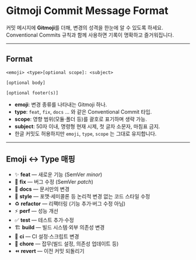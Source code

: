 # Gitmoji Commit Message Format

커밋 메시지에 **Gitmoji**를 더해, 변경의 성격을 한눈에 알 수 있도록 하세요. Conventional Commits 규칙과 함께 사용하면 기록이 명확하고 즐거워집니다.

---

## Format

```
<emoji> <type>[optional scope]: <subject>

[optional body]

[optional footer(s)]
```

* **emoji**: 변경 종류를 나타내는 Gitmoji 하나.
* **type**: `feat`, `fix`, `docs` … 와 같은 Conventional Commit 타입.
* **scope**: 영향 범위(모듈·폴더 등)를 괄호로 표기하며 생략 가능.
* **subject**: 50자 이내, 명령형 현재 시제, 첫 글자 소문자, 마침표 금지.
* 한글 커밋도 허용하지만 `emoji`, `type`, `scope` 는 그대로 유지합니다.

---

## Emoji ↔︎ Type 매핑

* ✨ **feat** — 새로운 기능 (SemVer *minor*)
* 🐛 **fix** — 버그 수정 (SemVer *patch*)
* 📝 **docs** — 문서만의 변경
* 🎨 **style** — 포맷·세미콜론 등 논리적 변경 없는 코드 스타일 수정
* ♻️ **refactor** — 리팩터링 (기능 추가·버그 수정 아님)
* ⚡️ **perf** — 성능 개선
* ✅ **test** — 테스트 추가·수정
* 🏗 **build** — 빌드 시스템·외부 의존성 변경
* 👷 **ci** — CI 설정·스크립트 변경
* 🔧 **chore** — 잡무(빌드 설정, 의존성 업데이트 등)
* ⏪ **revert** — 이전 커밋 되돌리기
